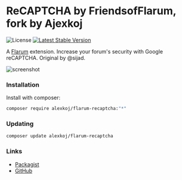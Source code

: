 # ReCAPTCHA by FriendsofFlarum, fork by Ajexkoj

![License](https://img.shields.io/badge/license-MIT-blue.svg) [![Latest Stable Version](https://img.shields.io/packagist/v/fof/recaptcha.svg)](https://packagist.org/packages/alexkoj/flarum-recaptcha)

A [Flarum](http://flarum.org) extension. Increase your forum's security with Google reCAPTCHA. Original by @sijad.

![screenshot](https://cloud.githubusercontent.com/assets/7693001/18271535/dab94c62-7447-11e6-830f-786b37f4f967.png)

### Installation

Install with composer:

```sh
composer require alexkoj/flarum-recaptcha:"*"
```

### Updating

```sh
composer update alexkoj/flarum-recaptcha
```

### Links   

- [Packagist](https://packagist.org/packages/alexkoj/flarum-recaptcha)
- [GitHub](https://github.com/alexkoj/flarum-recaptcha)
